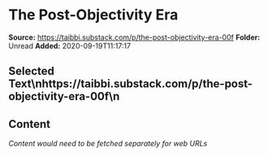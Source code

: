 # The Post-Objectivity Era

**Source:** https://taibbi.substack.com/p/the-post-objectivity-era-00f
**Folder:** Unread
**Added:** 2020-09-19T11:17:17


## Selected Text\nhttps://taibbi.substack.com/p/the-post-objectivity-era-00f\n

## Content
*Content would need to be fetched separately for web URLs*
